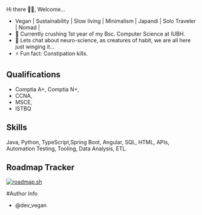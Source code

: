  Hi there 👋🏿, Welcome...
 
 - Vegan | Sustainability | Slow living | Minimalism | Japandi | Solo Traveler | Nomad |
 - 🌱 Currently crushing 1st year of my Bsc. Computer Science at IUBH.
 - 💬 Lets chat about neuro-science, as creatures of habit, we are all here just winging it...
 - ⚡ Fun fact: Constipation kills.
 
 ## Qualifications
 - Comptia A+, Comptia N+, 
 - CCNA, 
 - MSCE, 
 - ISTBQ


## Skills
Java, Python, TypeScript,Spring Boot, Angular, SQL, HTML, APIs, Automation Testing, Tooling, Data Analysis, ETL. 

## Roadmap Tracker
[![roadmap.sh](https://api.roadmap.sh/v1-badge/tall/64b3927e9a1017508d218d88?variant=dark)](https://roadmap.sh)


#Author Info
- @dev_vegan


<!--
**Andile-Rodney/Andile-Rodney** is a ✨ _special_ ✨ repository because its `README.md` (this file) appears on your GitHub profile.

Here are some ideas to get you started:

- 🔭 I’m currently working on ...
- 🌱 I’m currently learning 
- 👯 I’m looking to collaborate on ...
- 🤔 I’m looking for help with ...
- 💬 Ask me about ...
- 📫 How to reach me: ...
- 😄 Pronouns: ...
- ⚡ Fun fact: ...
-->
